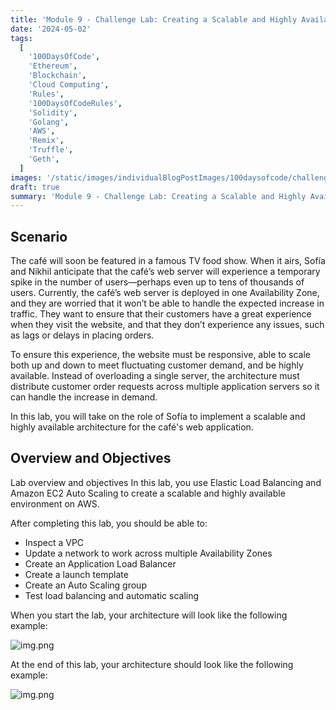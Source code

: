 ```yaml
---
title: 'Module 9 - Challenge Lab: Creating a Scalable and Highly Available Environment for the Café'
date: '2024-05-02'
tags:
  [
    '100DaysOfCode',
    'Ethereum',
    'Blockchain',
    'Cloud Computing',
    'Rules',
    '100DaysOfCodeRules',
    'Solidity',
    'Golang',
    'AWS',
    'Remix',
    'Truffle',
    'Geth',
  ]
images: '/static/images/individualBlogPostImages/100daysofcode/challenge-accepted.jpg'
draft: true
summary: 'Module 9 - Challenge Lab: Creating a Scalable and Highly Available Environment for the Café'
---
```


## Scenario

The café will soon be featured in a famous TV food show. When it airs, Sofía and Nikhil anticipate that the café’s web
server will experience a temporary spike in the number of users—perhaps even up to tens of thousands of users.
Currently, the café’s web server is deployed in one Availability Zone, and they are worried that it won’t be able to
handle the expected increase in traffic. They want to ensure that their customers have a great experience when they
visit the website, and that they don’t experience any issues, such as lags or delays in placing orders.

To ensure this experience, the website must be responsive, able to scale both up and down to meet fluctuating customer
demand, and be highly available. Instead of overloading a single server, the architecture must distribute customer order
requests across multiple application servers so it can handle the increase in demand.

In this lab, you will take on the role of Sofía to implement a scalable and highly available architecture for the café's
web application.

## Overview and Objectives

Lab overview and objectives
In this lab, you use Elastic Load Balancing and Amazon EC2 Auto Scaling to create a scalable and highly available
environment on AWS.

After completing this lab, you should be able to:

- Inspect a VPC
- Update a network to work across multiple Availability Zones
- Create an Application Load Balancer
- Create a launch template
- Create an Auto Scaling group
- Test load balancing and automatic scaling

When you start the lab, your architecture will look like the following example:

![img.png](/static/images/individualBlogPostImages/cloud-computing/img.png)

At the end of this lab, your architecture should look like the following example:

![img.png](/static/images/individualBlogPostImages/cloud-computing/img1.png)

